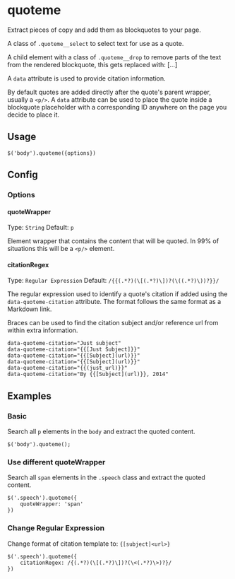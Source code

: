 # quoteme

Extract pieces of copy and add them as blockquotes to your page. 

A class of `.quoteme__select` to select text for use as a quote. 

A child element with a class of `.quoteme__drop` to remove parts of the text from  the rendered blockquote, this gets replaced with: [...]

A `data` attribute is used to provide citation information.

By default quotes are added directly after the quote's parent wrapper, usually a `<p/>`.  A `data` attribute can be used to place the quote inside a blockquote placeholder with a corresponding ID anywhere on the page you decide to place it.

## Usage

`$('body').quoteme({options})`

## Config

### Options

#### quoteWrapper
Type: `String`
Default: `p`

Element wrapper that contains the content that will be quoted. In 99% of situations this will be a `<p/>` element.

#### citationRegex
Type: `Regular Expression`
Default: `/{{(.*?)(\[(.*?)\])?(\((.*?)\))?}}/`

The regular expression used to identify a quote's citation if added using the `data-quoteme-citation` attribute. The format follows the same format as a Markdown link.

Braces can be used to find the citation subject and/or reference url from within extra information. 

```
data-quoteme-citation="Just subject"
data-quoteme-citation="{{[Just Subject]}}"
data-quoteme-citation="{{[Subject](url)}}"
data-quoteme-citation="{{[Subject](url)}}"
data-quoteme-citation="{{(just_url)}}"
data-quoteme-citation="By {{[Subject](url)}}, 2014"
```

## Examples

### Basic

Search all `p` elements in the `body` and extract the quoted content.

```
$('body').quoteme();
```

### Use different quoteWrapper

Search all `span` elements in the `.speech` class and extract the quoted content.

```
$('.speech').quoteme({
	quoteWrapper: 'span'
})
```

### Change Regular Expression

Change format of citation template to: `{[subject]<url>}`

```
$('.speech').quoteme({
	citationRegex: /{(.*?)(\[(.*?)\])?(\<(.*?)\>)?}/
})
```
